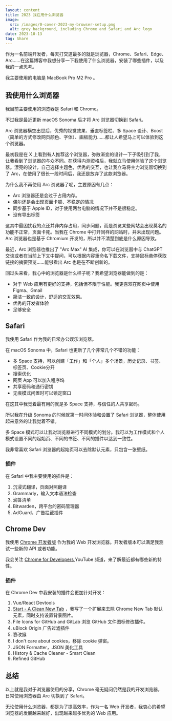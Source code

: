 ```yaml
---
layout: content
title: 2023 我在用什么浏览器
image:
  src: /images/0-cover-2023-my-browser-setup.png
  alt: grey background, including Chrome and Safari and Arc logo
date: 2023-10-13
tag: Share
---
```


作为一名前端开发者，每天打交道最多的就是浏览器，Chrome、Safari、Edge、Arc……在这篇博客中我想分享一下我使用了什么浏览器，安装了哪些插件，以及我的一点思考。

我主要使用的电脑是 MacBook Pro M2 Pro 。

## 我使用什么浏览器

我目前主要使用的浏览器是 Safari 和 Chrome。

不过我是最近更新 macOS Sonoma 后才将 Arc 浏览器切换到 Safari。

Arc 浏览器横空出世后，优秀的视觉效果、垂直标签栏、多 Space 设计、Boost（简单的方式修改网页颜色、字体）、画板能力……都让人希望马上可以体验到这个浏览器。

最初我是在 X 上看到有人推荐这个浏览器，弥散渐变的设计一下子吸引到了我，让我看到了浏览器的与众不同。在获得内测资格后，我就立马使用体验了这个浏览器。漂亮的设计，自己选择主题色，优秀的交互，也让我立马将主力浏览器切换到了 Arc，在使用了很长一段时间后，我还是放弃了这款浏览器。

为什么我不再使用 Arc 浏览器了呢，主要原因有几点：

- Arc 浏览器还是会过于占用内存。
- 偶尔还是会出现页面卡顿、不稳定的情况
- 同步基于 Apple ID，对于使用两台电脑的情况下并不是很稳定。
- 没有导出标签

这其中最困扰我的点还并非内存占用，同步问题，而是浏览某些网站会出现莫名的功能不正常，页面卡死。当我在 Chrome 中打开同样的网站时，并未出现问题。Arc 浏览器也是基于 Chromium 开发的，所以并不清楚到底是什么原因导致。

最近，Arc 浏览器也推出了 "Arc Max" AI 集成，你可以在浏览器中与 ChatGPT 交谈或者在当前上下文中提问，可以根据内容重命名下载文件，支持鼠标悬停获取链接的摘要预览……能够看出 Arc 也是在不断创新的。

回过头来看，我心中的浏览器是什么样子呢？我希望浏览器能做到的是：

- 对于 Web 应用有更好的支持，包括但不限于性能。我更喜欢在网页中使用 Figma、Gmail 
- 简洁一致的设计，舒适的交互效果。
- 优秀的开发者体验
- 足够安全

## Safari

我使用 Safari 作为我的日常办公娱乐浏览器。

在 macOS Sonoma 中，Safari 也更新了几个非常几个不错的功能：

- 多 Space 支持，可以创建「工作」和「个人」多个场景，历史记录、书签、标签页、Cookie分开
- 搜索优化
- 网页 App 可以加入程序坞
- 共享密码和通行密钥
- 无痕模式闲置时可以锁定窗口

在这其中我觉着最有用的就是多 Space 支持，与信任的人共享密码。

所以我在升级 Sonoma 的时候就第一时间体验和设置了 Safari 浏览器，整体使用起来意外的让我觉着不错。

多 Space 模式可以让我对浏览器进行不同模式的划分。我可以为工作模式和个人模式设置不同的起始页、不同的书签、不同的插件以达到一致性。

我非常喜欢 Safari 浏览器的起始页可以去除默认元素，只包含一张壁纸。

### 插件

在 Safari 中我主要使用的插件是：

1. 沉浸式翻译，页面对照翻译
2. Grammarly，输入文本语法检查
3. 滴答清单
4. Bitwarden，跨平台的密码管理器
5. AdGuard，广告拦截插件

## Chrome Dev

我使用 [Chrome 开发者版](https://www.google.com/intl/chrome/dev/) 作为我的 Web 开发浏览器。开发者版本可以满足我测试一些新的 API 或者功能。

我会关注 [Chrome for Developers ](https://www.youtube.com/@ChromeDevs) YouTube 频道，来了解最近都有哪些新的特性。

### 插件

在 Chrome Dev 中我安装的插件会更加针对开发：

1. Vue/React Devtools 
2. [Start - A Clean New Tab](https://chrome.google.com/webstore/detail/start-a-clean-new-tab/dlofaadadkacecikehaefpgdahbgdmen) ，我写了一个扩展来去除 Chrome New Tab 默认元素，同时支持设置背景图片。
3. File Icons for GitHub and GitLab 浏览 GitHub 文件图标修改插件。
4. uBlock Origin 广告过滤插件
5. 篡改猴
6. I don't care about cookies，移除 cookie 弹窗。
7. JSON Formatter，JSON 美化工具
9. History & Cache Cleaner - Smart Clean 
10. Refined GitHub

## 总结

以上就是我对于浏览器使用的分享，Chrome 毫无疑问仍然是我的开发浏览器，日常使用浏览器由 Arc 切换到了 Safari。

无论使用什么浏览器，都是为了提高效率，作为一名 Web 开发者，我衷心的希望浏览器的发展越来越好，出现越来越多优秀的 Web 应用。








  

